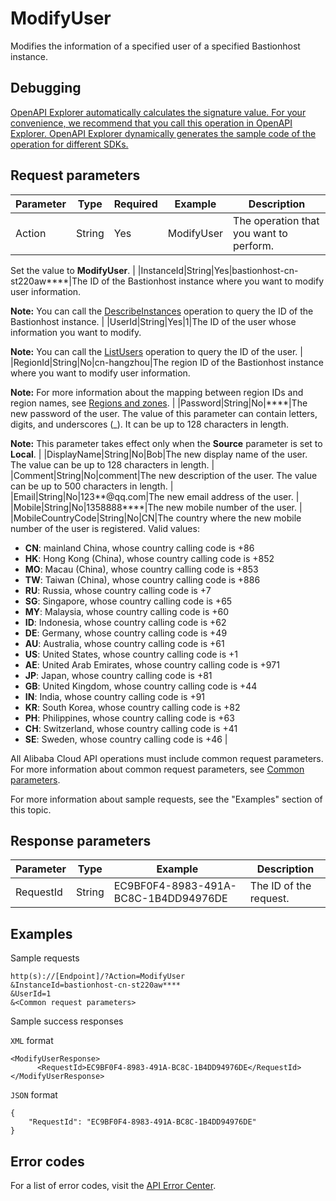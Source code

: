 # ModifyUser

Modifies the information of a specified user of a specified Bastionhost instance.

## Debugging

[OpenAPI Explorer automatically calculates the signature value. For your convenience, we recommend that you call this operation in OpenAPI Explorer. OpenAPI Explorer dynamically generates the sample code of the operation for different SDKs.](https://api.aliyun.com/#product=Yundun-bastionhost&api=ModifyUser&type=RPC&version=2019-12-09)

## Request parameters

|Parameter|Type|Required|Example|Description|
|---------|----|--------|-------|-----------|
|Action|String|Yes|ModifyUser|The operation that you want to perform.

 Set the value to **ModifyUser**. |
|InstanceId|String|Yes|bastionhost-cn-st220aw\*\*\*\*|The ID of the Bastionhost instance where you want to modify user information.

 **Note:** You can call the [DescribeInstances](~~153281~~) operation to query the ID of the Bastionhost instance. |
|UserId|String|Yes|1|The ID of the user whose information you want to modify.

 **Note:** You can call the [ListUsers](~~204522~~) operation to query the ID of the user. |
|RegionId|String|No|cn-hangzhou|The region ID of the Bastionhost instance where you want to modify user information.

 **Note:** For more information about the mapping between region IDs and region names, see [Regions and zones](~~40654~~). |
|Password|String|No|\*\*\*\*|The new password of the user. The value of this parameter can contain letters, digits, and underscores \(\_\). It can be up to 128 characters in length.

 **Note:** This parameter takes effect only when the **Source** parameter is set to **Local**. |
|DisplayName|String|No|Bob|The new display name of the user. The value can be up to 128 characters in length. |
|Comment|String|No|comment|The new description of the user. The value can be up to 500 characters in length. |
|Email|String|No|123\*\*@qq.com|The new email address of the user. |
|Mobile|String|No|1358888\*\*\*\*|The new mobile number of the user. |
|MobileCountryCode|String|No|CN|The country where the new mobile number of the user is registered. Valid values:

 -   **CN**: mainland China, whose country calling code is +86
-   **HK**: Hong Kong \(China\), whose country calling code is +852
-   **MO**: Macau \(China\), whose country calling code is +853
-   **TW**: Taiwan \(China\), whose country calling code is +886
-   **RU**: Russia, whose country calling code is +7
-   **SG**: Singapore, whose country calling code is +65
-   **MY**: Malaysia, whose country calling code is +60
-   **ID**: Indonesia, whose country calling code is +62
-   **DE**: Germany, whose country calling code is +49
-   **AU**: Australia, whose country calling code is +61
-   **US**: United States, whose country calling code is +1
-   **AE**: United Arab Emirates, whose country calling code is +971
-   **JP**: Japan, whose country calling code is +81
-   **GB**: United Kingdom, whose country calling code is +44
-   **IN**: India, whose country calling code is +91
-   **KR**: South Korea, whose country calling code is +82
-   **PH**: Philippines, whose country calling code is +63
-   **CH**: Switzerland, whose country calling code is +41
-   **SE**: Sweden, whose country calling code is +46 |

All Alibaba Cloud API operations must include common request parameters. For more information about common request parameters, see [Common parameters](~~148139~~).

For more information about sample requests, see the "Examples" section of this topic.

## Response parameters

|Parameter|Type|Example|Description|
|---------|----|-------|-----------|
|RequestId|String|EC9BF0F4-8983-491A-BC8C-1B4DD94976DE|The ID of the request. |

## Examples

Sample requests

```
http(s)://[Endpoint]/?Action=ModifyUser
&InstanceId=bastionhost-cn-st220aw****
&UserId=1
&<Common request parameters>
```

Sample success responses

`XML` format

```
<ModifyUserResponse>
      <RequestId>EC9BF0F4-8983-491A-BC8C-1B4DD94976DE</RequestId>
</ModifyUserResponse>
```

`JSON` format

```
{
	"RequestId": "EC9BF0F4-8983-491A-BC8C-1B4DD94976DE"
}
```

## Error codes

For a list of error codes, visit the [API Error Center](https://error-center.alibabacloud.com/status/product/Yundun-bastionhost).

